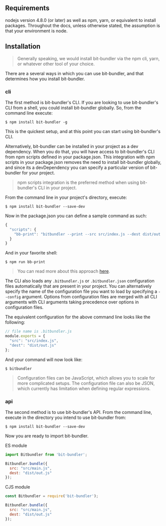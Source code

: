 ## Requirements

nodejs version 4.8.0 (or later) as well as npm, yarn, or equivalent to install packages. Throughout the docs, unless otherwise stated, the assumption is that your environment is node.


## Installation

> Generally speaking, we would install bit-bundler via the npm cli, yarn, or whatever other tool of your choice.

There are a several ways in which you can use bit-bundler, and that determines how you install bit-bundler.

### cli

The first method is bit-bundler's CLI. If you are looking to use bit-bundler's CLI from a shell, you could install bit-bundler globally. So, from the command line execute:

```
$ npm install bit-bundler -g
```

This is the quickest setup, and at this point you can start using bit-bundler's CLI.

Alternatively, bit-bundler can be installed in your project as a dev dependency. When you do that, you will have access to bit-bundler's CLI from npm scripts defined in your package.json. This integration with npm scripts in your package.json removes the need to install bit-bundler globally, and since its a devDependency you can specify a particular version of bit-bundler for your project.

> npm scripts integration is the preferred method when using bit-bundler's CLI in your project.

From the command line in your project's directory, execute:

```
$ npm install bit-bundler --save-dev
```

Now in the package.json you can define a sample command as such:

``` javascript
{
  "scripts": {
    "bb-print": "bitbundler --print --src src/index.js --dest dist/out.js"
  }
}
```

And in your favorite shell:

```
$ npm run bb-print
```

> You can read more about this approach [here](https://docs.npmjs.com/cli/run-script).

The CLI also loads any `.bitbundler.js` or `.bitbundler.json` configuration files automatically that are present in your project. You can alternatively specify the name of the configuration file you want to load by specifying a `--config` argument. Options from configuration files are merged with all CLI arguments with CLI arguments taking precedence over options in configuration files.


The equivalent configuration for the above command line looks like the following:

``` javascript
// file name is .bitbundler.js
module.exports = {
  "src": "src/index.js",
  "dest": "dist/out.js"
};
```

And your command will now look like:

```
$ bitbundler
```

> Configuration files can be JavaScript, which allows you to scale for more complicated setups. The configuration file can also be JSON, which currently has limitation when defining regular expressions.

### api

The second method is to use bit-bundler's API. From the command line, execute in the directory you intend to use bit-bundler from:

```
$ npm install bit-bundler --save-dev
```

Now you are ready to import bit-bundler.

ES module

``` javascript
import Bitbundler from 'bit-bundler';

Bitbundler.bundle({
  src: "src/main.js",
  dest: "dist/out.js"
});
```

CJS module

``` javascript
const Bitbundler = require('bit-bundler');

Bitbundler.bundle({
  src: "src/main.js",
  dest: "dist/out.js"
});
```
